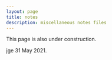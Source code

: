 ```yaml
---
layout: page
title: notes 
description: miscellaneous notes files
---
```


This page is also under construction. 

jge 31 May 2021.